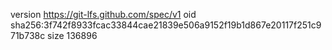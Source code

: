 version https://git-lfs.github.com/spec/v1
oid sha256:3f742f8933fcac33844cae21839e506a9152f19b1d867e20117f251c971b738c
size 136896
